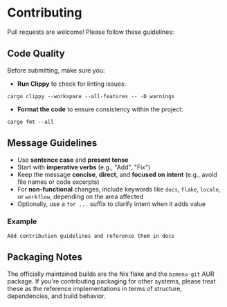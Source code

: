 # Contributing

Pull requests are welcome! Please follow these guidelines:

## Code Quality

Before submitting, make sure you:

- **Run Clippy** to check for linting issues:

```shell
cargo clippy --workspace --all-features -- -D warnings
```

- **Format the code** to ensure consistency within the project:

```shell
cargo fmt --all
```

## Message Guidelines

- Use **sentence case** and **present tense**
- Start with **imperative verbs** (e.g., "Add", "Fix")
- Keep the message **concise**, **direct**, and **focused on intent** (e.g., avoid file names or code excerpts)
- For **non-functional** changes, include keywords like `docs`, `flake`, `locale`, or `workflow`, depending on the area affected
- Optionally, use a `for ...` suffix to clarify intent when it adds value

### Example

```
Add contribution guidelines and reference them in docs
```

## Packaging Notes

The officially maintained builds are the Nix flake and the `bzmenu-git` AUR package. If you're contributing packaging for other systems, please treat these as the reference implementations in terms of structure, dependencies, and build behavior.
